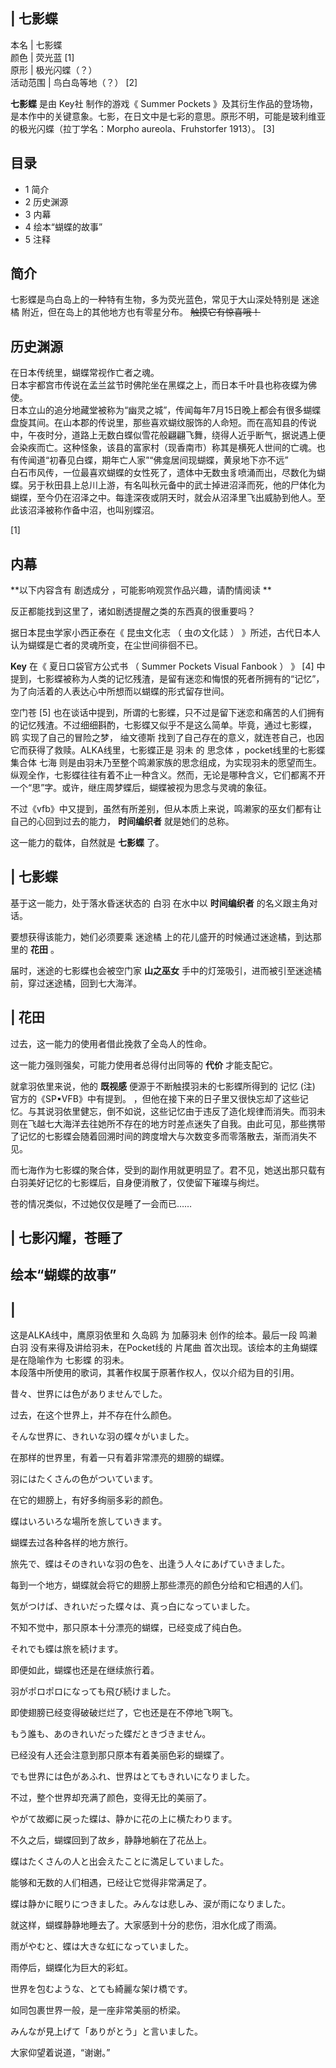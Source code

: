 |  七影蝶  
---  
本名  |  七影蝶   
颜色  |  荧光蓝  [1]   
原形  |  极光闪蝶（？）   
活动范围  |  鸟白岛等地（？）  [2]   
  
**七影蝶** 是由  Key社  制作的游戏《  Summer Pockets
》及其衍生作品的登场物，是本作中的关键意象。七影，在日文中是七彩的意思。原形不明，可能是玻利维亚的极光闪蝶（拉丁学名：Morpho
aureola、Fruhstorfer 1913）。  [3]

##  目录

  * 1  简介 
  * 2  历史渊源 
  * 3  内幕 
  * 4  绘本“蝴蝶的故事” 
  * 5  注释 

##  简介

七影蝶是鸟白岛上的一种特有生物，多为荧光蓝色，常见于大山深处特别是  迷途橘  附近，但在岛上的其他地方也有零星分布。 ~~触摸它有惊喜哦！~~

##  历史渊源

在日本传统里，蝴蝶常视作亡者之魂。  
日本宇都宫市传说在孟兰盆节时佛陀坐在黑蝶之上，而日本千叶县也称夜蝶为佛使。  
日本立山的追分地藏堂被称为“幽灵之城”，传闻每年7月15日晚上都会有很多蝴蝶盘旋其间。在山本郡的传说里，那些喜欢蝴纹服饰的人命短。而在高知县的传说中，午夜时分，道路上无数白蝶似雪花般翩翩飞舞，绕得人近乎断气，据说遇上便会染疾而亡。这种怪象，该县的富家村（现香南市）称其是横死人世间的亡魂。也有传闻道“初春见白蝶，期年亡人家”“佛龛居间现蝴蝶，黄泉地下亦不远”  
白石市风传，一位最喜欢蝴蝶的女性死了，遗体中无数虫豸喷涌而出，尽数化为蝴蝶。另于秋田县上总川上游，有名叫秋元备中的武士掉进沼泽而死，他的尸体化为蝴蝶，至今仍在沼泽之中。每逢深夜或阴天时，就会从沼泽里飞出威胁到他人。至此该沼泽被称作备中沼，也叫别蝶沼。

[1]

##  内幕

**以下内容含有 剧透成分  ，可能影响观赏作品兴趣，请酌情阅读 **

反正都能找到这里了，诸如剧透提醒之类的东西真的很重要吗？

据日本昆虫学家小西正泰在《  昆虫文化志  （  虫の文化誌  ）  》所述，古代日本人认为蝴蝶是亡者的灵魂所变，在尘世间徘徊不已。

**Key** 在《  夏日口袋官方公式书  （  Summer Pockets Visual Fanbook  ）  》  [4]
中提到，七影蝶被称为人类的记忆残渣，是留有迷恋和悔恨的死者所拥有的“记忆”，为了向活着的人表达心中所想而以蝴蝶的形式留存世间。

空门苍  [5]  也在谈话中提到，所谓的七影蝶，只不过是留下迷恋和痛苦的人们拥有的记忆残渣。不过细细斟酌，七影蝶又似乎不是这么简单。毕竟，通过七影蝶，
鸥  实现了自己的冒险之梦，  䌷文德斯  找到了自己存在的意义，就连苍自己，也因它而获得了救赎。ALKA线里，七影蝶正是  羽未  的  思念体
，pocket线里的七影蝶集合体  七海
则是由羽未乃至整个鸣濑家族的思念组成，为实现羽未的愿望而生。纵观全作，七影蝶往往有着不止一种含义。然而，无论是哪种含义，它们都离不开一个“思”字。或许，继庄周梦蝶后，蝴蝶被视为思念与灵魂的象征。

不过《vfb》中又提到，虽然有所差别，但从本质上来说，鸣濑家的巫女们都有让自己的心回到过去的能力， **时间编织者** 就是她们的总称。

这一能力的载体，自然就是 **七影蝶** 了。

|  七影蝶  
---  
  

  
  
基于这一能力，处于落水昏迷状态的  白羽  在水中以 **时间编织者** 的名义跟主角对话。

要想获得该能力，她们必须要乘  迷途橘  上的花儿盛开的时候通过迷途橘，到达那里的 **花田** 。

届时，迷途的七影蝶也会被空门家 **山之巫女** 手中的灯笼吸引，进而被引至迷途橘前，穿过迷途橘，回到七大海洋。

|  花田  
---  
  

  
  
过去，这一能力的使用者借此挽救了全岛人的性命。

这一能力强则强矣，可能力使用者总得付出同等的 **代价** 才能支配它。

就拿羽依里来说，他的 **既视感** 便源于不断触摸羽未的七影蝶所得到的  记忆  (注)  官方的《SP▪VFB》中有提到。
，但他在接下来的日子里又很快忘却了这些记忆。与其说羽依里健忘，倒不如说，这些记忆由于违反了造化规律而消失。而羽未则在飞越七大海洋去往她所不存在的地方时差点迷失了自我。由此可见，那些携带了记忆的七影蝶会随着回溯时间的跨度增大与次数变多而零落散去，渐而消失不见。

而七海作为七影蝶的聚合体，受到的副作用就更明显了。君不见，她送出那只载有白羽美好记忆的七影蝶后，自身便消散了，仅使留下璀璨与绚烂。

苍的情况类似，不过她仅仅是睡了一会而已……

|  七影闪耀，苍睡了  
---  
  

  
  
##  绘本“蝴蝶的故事”

|  
---  
这是ALKA线中，鹰原羽依里和  久岛鸥  为  加藤羽未  创作的绘本。最后一段  鸣濑白羽  没有来得及讲给羽未，在Pocket线的  片尾曲
首次出现。该绘本的主角蝴蝶是在隐喻作为  七影蝶  的羽未。  </br> 本段落中所使用的歌词，其著作权属于原著作权人，仅以介绍为目的引用。

昔々、世界には色がありませんでした。

过去，在这个世界上，并不存在什么颜色。

そんな世界に、きれいな羽の蝶々がいました。

在那样的世界里，有着一只有着非常漂亮的翅膀的蝴蝶。

羽にはたくさんの色がついています。

在它的翅膀上，有好多绚丽多彩的颜色。

蝶はいろいろな場所を旅していきます。

蝴蝶去过各种各样的地方旅行。

旅先で、蝶はそのきれいな羽の色を、出逢う人々にあげていきました。

每到一个地方，蝴蝶就会将它的翅膀上那些漂亮的颜色分给和它相遇的人们。

気がつけば、きれいだった蝶々は、真っ白になっていました。

不知不觉中，那只原本十分漂亮的蝴蝶，已经变成了纯白色。

それでも蝶は旅を続けます。

即便如此，蝴蝶也还是在继续旅行着。

羽がポロポロになっても飛び続けました。

即使翅膀已经变得破破烂烂了，它也还是在不停地飞啊飞。

もう誰も、あのきれいだった蝶だときづきません。

已经没有人还会注意到那只原本有着美丽色彩的蝴蝶了。

でも世界には色があふれ、世界はとてもきれいになりました。

不过，整个世界却充满了颜色，变得无比的美丽了。

やがて故郷に戻った蝶は、静かに花の上に横たわります。

不久之后，蝴蝶回到了故乡，静静地躺在了花丛上。

蝶はたくさんの人と出会えたことに満足していました。

能够和无数的人们相遇，已经让它觉得非常满足了。

蝶は静かに眠りにつきました。みんなは悲しみ、涙が雨になりました。

就这样，蝴蝶静静地睡去了。大家感到十分的悲伤，泪水化成了雨滴。

雨がやむと、蝶は大きな虹になっていました。

雨停后，蝴蝶化为巨大的彩虹。

世界を包むような、とても綺麗な架け橋です。

如同包裹世界一般，是一座非常美丽的桥梁。

みんなが見上げて「ありがとう」と言いました。

大家仰望着说道，“谢谢。”  
  